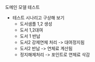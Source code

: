 도메인 모델 테스트
- 테스트 시나리고 구상해 보기
  - 도서샘플 1,2 생성
  - 도서 1,2대여
  - 도서 1 반납
  - 도서2 강제연체 처리 -> 대여정지됨
  - 도서2 반납 -> 연체료 계산됨
  - 정지해제처리 -> 포인트로 연체료 삭감